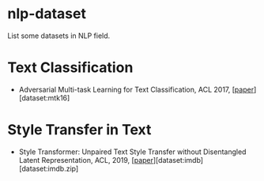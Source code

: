 # nlp-dataset
List some datasets in NLP field.



# Text Classification

- Adversarial Multi-task Learning for Text Classification, ACL 2017, [[paper](http://aclweb.org/anthology/P/P17/P17-1001.pdf)] [dataset:mtk16]

# Style Transfer in Text

- Style Transformer: Unpaired Text Style Transfer without Disentangled Latent Representation, ACL, 2019, [[paper](https://arxiv.org/abs/1905.05621)][dataset:imdb][dataset:imdb.zip]
